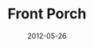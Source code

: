 ---
layout: message
category: message
series: "The Backyard Gospel"
title: "Front Porch"
date: 2012-05-26
audio-description: "Brian Tome examines how to start a conversation about Jesus with your friends—no matter what you believe."
audio: "http://www.crossroads.net/players/media/hq/backyardgospel_01.mp3"
audio-title: "Front Porch"
audio-duration: "48:54"
program-description: "Program"
program: "http://www.crossroads.net/players/media/hq/05_26-27_12Program.pdf"
program-title: "Front Porch"
video-description: "Brian Tome examines how to start a conversation about Jesus with your friends—no matter what you believe."
video-title: "Front Porch"
video: "https://s3.amazonaws.com/crossroadsvideomessages/backyardgospel_01.mp4"
video-poster: "https://www.crossroads.net/uploadedfiles/backyardgospel_01_still.jpg"
---